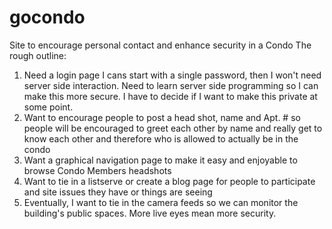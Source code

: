 # gocondo
Site to encourage personal contact and enhance security in a Condo
The rough outline:
1. Need a login page I cans start with a single password, then I won't need server side interaction.  Need to learn server side programming so I can make this more secure.
I have to decide if I want to make this private at some point.
2. Want to encourage people to post a head shot, name and Apt. # so people will be encouraged to greet each other by name and really get to know each other and therefore who is allowed to actually be in the condo
3. Want a graphical navigation page to make it easy and enjoyable to browse Condo Members headshots
4. Want to tie in a listserve or create a blog page for people to participate and site issues they have or things are seeing
5. Eventually, I want to tie in the camera feeds so we can monitor the building's public spaces.  More live eyes mean more security.
